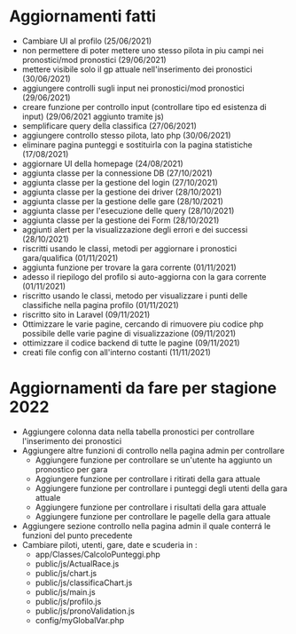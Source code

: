 # Aggiornamenti fatti

- Cambiare UI al profilo (25/06/2021)
- non permettere di poter mettere uno stesso pilota in piu campi nei pronostici/mod pronostici (29/06/2021)
- mettere visibile solo il gp attuale nell'inserimento dei pronostici (30/06/2021)
- aggiungere controlli sugli input nei pronostici/mod pronostici (29/06/2021)
- creare funzione per controllo input (controllare tipo ed esistenza di input) (29/06/2021 aggiunto tramite js)
- semplificare query della classifica (27/06/2021)
- aggiungere controllo stesso pilota, lato php (30/06/2021)
- eliminare pagina punteggi e sostituirla con la pagina statistiche (17/08/2021)
- aggiornare UI della homepage (24/08/2021)
- aggiunta classe per la connessione DB (27/10/2021)
- aggiunta classe per la gestione del login (27/10/2021)
- aggiunta classe per la gestione dei driver (28/10/2021)
- aggiunta classe per la gestione delle gare (28/10/2021)
- aggiunta classe per l'esecuzione delle query (28/10/2021)
- aggiunta classe per la gestione dei Form (28/10/2021)
- aggiunti alert per la visualizzazione degli errori e dei successi (28/10/2021)
- riscritti usando le classi, metodi per aggiornare i pronostici gara/qualifica (01/11/2021)
- aggiunta funzione per trovare la gara corrente (01/11/2021)
- adesso il riepilogo del profilo si auto-aggiorna con la gara corrente (01/11/2021)
- riscritto usando le classi, metodo per visualizzare i punti delle classifiche nella pagina profilo (01/11/2021)
- riscritto sito in Laravel (09/11/2021)
- Ottimizzare le varie pagine, cercando di rimuovere piu codice php possibile delle varie pagine di visualizzazione (09/11/2021)
- ottimizzare il codice backend di tutte le pagine (09/11/2021)
- creati file config con all'interno costanti (11/11/2021)


# Aggiornamenti da fare per stagione 2022

- Aggiungere colonna data nella tabella pronostici per controllare l'inserimento dei pronostici
- Aggiungere altre funzioni di controllo nella pagina admin per controllare
    - Aggiungere funzione per controllare se un'utente ha aggiunto un pronostico per gara
    - Aggiungere funzione per controllare i ritirati della gara attuale
    - Aggiungere funzione per controllare i punteggi degli utenti della gara attuale
    - Aggiungere funzione per controllare i risultati della gara attuale
    - Aggiungere funzione per controllare le pagelle della gara attuale
- Aggiungere sezione controllo nella pagina admin il quale conterrá le funzioni del punto precedente
- Cambiare piloti, utenti, gare, date e scuderia in :
    - app/Classes/CalcoloPunteggi.php 
    - public/js/ActualRace.js
    - public/js/chart.js
    - public/js/classificaChart.js
    - public/js/main.js
    - public/js/profilo.js
    - public/js/pronoValidation.js
    - config/myGlobalVar.php

